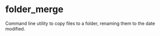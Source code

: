 folder_merge
============

Command line utility to copy files to a folder, renaming them to the date modified.
